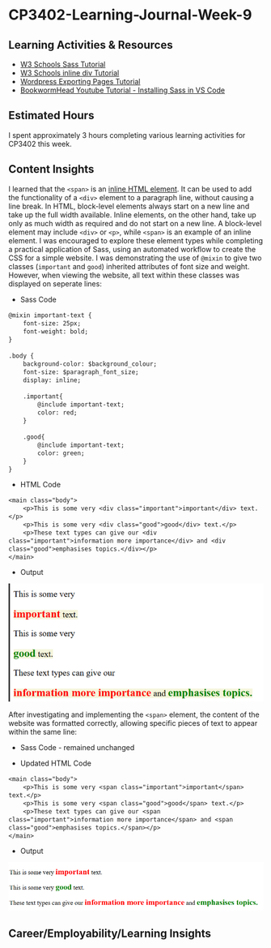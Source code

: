 # CP3402-Learning-Journal-Week-9

## Learning Activities & Resources
* [W3 Schools Sass Tutorial](https://www.w3schools.com/sass/)
* [W3 Schools inline div Tutorial](https://www.w3schools.com/html/html_blocks.asp)
* [Wordpress Exporting Pages Tutorial](https://wordpress.com/support/export/)
* [BookwormHead Youtube Tutorial - Installing Sass in VS Code](https://www.youtube.com/watch?v=DvqDO_EiQ6M)

## Estimated Hours
I spent approximately 3 hours completing various learning activities for CP3402 this week. 

## Content Insights
I learned that the `<span>` is an [inline HTML element](https://www.w3schools.com/html/html_blocks.asp). It can be used to add the functionality of a `<div>` element to a paragraph line, without causing a line break. In HTML, block-level elements always start on a new line and take up the full width available. Inline elements, on the other hand, take up only as much width as required and do not start on a new line. A block-level element may include `<div>` or `<p>`, while `<span>` is an example of an inline element. I was encouraged to explore these element types while completing a practical application of Sass, using an automated workflow to create the CSS for a simple website. I was demonstrating the use of `@mixin` to give two classes (`important` and `good`) inherited attributes of font size and weight. However, when viewing the website, all text within these classes was displayed on seperate lines:

* Sass Code
```
@mixin important-text {
    font-size: 25px;
    font-weight: bold;
}

.body {
    background-color: $background_colour;
    font-size: $paragraph_font_size;
    display: inline;

    .important{
        @include important-text;
        color: red;
    }

    .good{
        @include important-text;
        color: green;
    }
}
```
* HTML Code
```
<main class="body">
    <p>This is some very <div class="important">important</div> text.</p>
    <p>This is some very <div class="good">good</div> text.</p>
    <p>These text types can give our <div class="important">information more importance</div> and <div class="good">emphasises topics.</div></p>
</main>
```
* Output

![Text Output Using Div Element](Text_Using_Div.png)

After investigating and implementing the `<span>` element, the content of the website was formatted correctly, allowing specific pieces of text to appear within the same line:

* Sass Code - remained unchanged

* Updated HTML Code
```
<main class="body">
    <p>This is some very <span class="important">important</span> text.</p>
    <p>This is some very <span class="good">good</span> text.</p>
    <p>These text types can give our <span class="important">information more importance</span> and <span class="good">emphasises topics.</span></p>
</main>
```

* Output

![Text Output Using Span Element](Text_Using_Span.png)

## Career/Employability/Learning Insights
